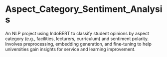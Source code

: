 # Aspect_Category_Sentiment_Analysis
An NLP project using IndoBERT to classify student opinions by aspect category (e.g., facilities, lecturers, curriculum) and sentiment polarity. Involves preprocessing, embedding generation, and fine-tuning to help universities gain insights for service and learning improvement.
